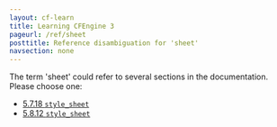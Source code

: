 ```yaml
---
layout: cf-learn
title: Learning CFEngine 3
pageurl: /ref/sheet
posttitle: Reference disambiguation for 'sheet'
navsection: none
---
```


The term 'sheet' could refer to several sections in the documentation. Please choose one:

- [5.7.18 <code>style_sheet</code>](https://cfengine.com/manuals/cf3-reference#style_sheet-in-knowledge)
- [5.8.12 <code>style_sheet</code>](https://cfengine.com/manuals/cf3-reference#style_sheet-in-reporter)
